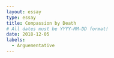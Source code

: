 ```yaml
---
layout: essay
type: essay
title: Compassion by Death
# All dates must be YYYY-MM-DD format!
date: 2018-12-05
labels:
  - Arguementative
---
```


